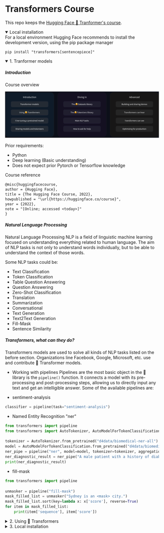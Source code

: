 # Transformers Course

This repo keeps the [Hugging Face 🤗 Tranformer's course](https://huggingface.co/learn/nlp-course/chapter1/1).

<details open>
<summary> Local installation</summary>
For a local environment Hugging Face recommends to install the development version, using the pip package manager

    pip install "transformers[sentencepiece]"

</details>


<details open>
<summary> 1. Tranformer models</summary>

##### Introduction

Course overview

![alt text](./src/image.png)

Prior requirements:
* Python
* Deep learning (Basic understanding)
* Does not expect prior Pytorch or Tensorflow knowledge

Course reference

    @misc{huggingfacecourse,
    author = {Hugging Face},
    title = {The Hugging Face Course, 2022},
    howpublished = "\url{https://huggingface.co/course}",
    year = {2022},
    note = "[Online; accessed <today>]"
    }


##### Natural Lenguage Processing
Natural Language Processing NLP is a field of linguistic machine learning focused on understanding everything related to human language. 
The aim of NLP tasks is not only to understand words individually, but to be able to understand the context of those words.

Some NLP tasks could be:
- Text Classification 
- Token Classification 
- Table Question Answering 
- Question Answering 
- Zero-Shot Classification 
- Translation 
- Summarization 
- Conversational 
- Text Generation 
- Text2Text Generation 
- Fill-Mask 
- Sentence Similarity

##### Transformers, what can they do?
Transformers models are used to solve all kinds of NLP tasks listed on the before section. 
Organizations line Facebook, Google, Microsoft, etc. use and contribute 🤗 Transformer models.

* Working with pipelines
Pipelines are the most basic object in the 🤗 library is the `pipeline()` function. It connects a model with its pre-processing and post-processing steps, allowing us to directly input any text and get an intelligible answer.
Some of the available pipelines are:
- sentiment-analysis

```python
classifier = pipeline(task="sentiment-analysis")
```
- Named Entity Recognition "ner"
```python
from transformers import pipeline
from transformers import AutoTokenizer, AutoModelForTokenClassification

tokenizer = AutoTokenizer.from_pretrained("d4data/biomedical-ner-all")
model = AutoModelForTokenClassification.from_pretrained("d4data/biomedical-ner-all")
ner_pipe = pipeline("ner", model=model, tokenizer=tokenizer, aggregation_strategy="simple")
ner_diagnostic_result = ner_pipe("A male patient with a history of diabetes, hypertension, and hyperlipidemia presents with chest pain")
print(ner_diagnostic_result)
```
- fill-mask
``` python
from transformers import pipeline

unmasker = pipeline("fill-mask")
mask_filled_list = unmasker("Sydney is an <mask> city.")
mask_filled_list.sort(key=lambda x: x['score'], reverse=True)
for item in mask_filled_list:
    print(item['sequence'], item['score'])
```

</details>

<details>
<summary>2. Using 🤗 Transformers</summary>
content... 
</details>

<details>
<summary>3. Local installation</summary>
content... 
</details>
